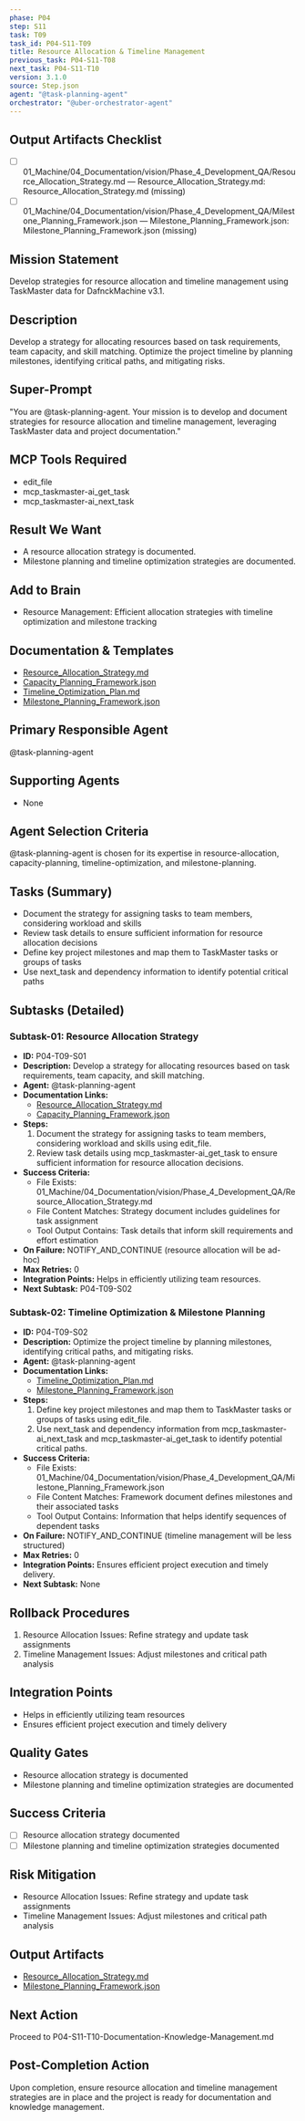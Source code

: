 ```yaml
---
phase: P04
step: S11
task: T09
task_id: P04-S11-T09
title: Resource Allocation & Timeline Management
previous_task: P04-S11-T08
next_task: P04-S11-T10
version: 3.1.0
source: Step.json
agent: "@task-planning-agent"
orchestrator: "@uber-orchestrator-agent"
---
```

## Output Artifacts Checklist
- [ ] 01_Machine/04_Documentation/vision/Phase_4_Development_QA/Resource_Allocation_Strategy.md — Resource_Allocation_Strategy.md: Resource_Allocation_Strategy.md (missing)
- [ ] 01_Machine/04_Documentation/vision/Phase_4_Development_QA/Milestone_Planning_Framework.json — Milestone_Planning_Framework.json: Milestone_Planning_Framework.json (missing)

## Mission Statement
Develop strategies for resource allocation and timeline management using TaskMaster data for DafnckMachine v3.1.

## Description
Develop a strategy for allocating resources based on task requirements, team capacity, and skill matching. Optimize the project timeline by planning milestones, identifying critical paths, and mitigating risks.

## Super-Prompt
"You are @task-planning-agent. Your mission is to develop and document strategies for resource allocation and timeline management, leveraging TaskMaster data and project documentation."

## MCP Tools Required
- edit_file
- mcp_taskmaster-ai_get_task
- mcp_taskmaster-ai_next_task

## Result We Want
- A resource allocation strategy is documented.
- Milestone planning and timeline optimization strategies are documented.

## Add to Brain
- Resource Management: Efficient allocation strategies with timeline optimization and milestone tracking

## Documentation & Templates
- [Resource_Allocation_Strategy.md](mdc:01_Machine/04_Documentation/vision/Phase_4_Development_QA/Resource_Allocation_Strategy.md)
- [Capacity_Planning_Framework.json](mdc:01_Machine/04_Documentation/vision/Phase_4_Development_QA/Capacity_Planning_Framework.json)
- [Timeline_Optimization_Plan.md](mdc:01_Machine/04_Documentation/vision/Phase_4_Development_QA/Timeline_Optimization_Plan.md)
- [Milestone_Planning_Framework.json](mdc:01_Machine/04_Documentation/vision/Phase_4_Development_QA/Milestone_Planning_Framework.json)

## Primary Responsible Agent
@task-planning-agent

## Supporting Agents
- None

## Agent Selection Criteria
@task-planning-agent is chosen for its expertise in resource-allocation, capacity-planning, timeline-optimization, and milestone-planning.

## Tasks (Summary)
- Document the strategy for assigning tasks to team members, considering workload and skills
- Review task details to ensure sufficient information for resource allocation decisions
- Define key project milestones and map them to TaskMaster tasks or groups of tasks
- Use next_task and dependency information to identify potential critical paths

## Subtasks (Detailed)
### Subtask-01: Resource Allocation Strategy
- **ID:** P04-T09-S01
- **Description:** Develop a strategy for allocating resources based on task requirements, team capacity, and skill matching.
- **Agent:** @task-planning-agent
- **Documentation Links:**
  - [Resource_Allocation_Strategy.md](mdc:01_Machine/04_Documentation/vision/Phase_4_Development_QA/Resource_Allocation_Strategy.md)
  - [Capacity_Planning_Framework.json](mdc:01_Machine/04_Documentation/vision/Phase_4_Development_QA/Capacity_Planning_Framework.json)
- **Steps:**
    1. Document the strategy for assigning tasks to team members, considering workload and skills using edit_file.
    2. Review task details using mcp_taskmaster-ai_get_task to ensure sufficient information for resource allocation decisions.
- **Success Criteria:**
    - File Exists: 01_Machine/04_Documentation/vision/Phase_4_Development_QA/Resource_Allocation_Strategy.md
    - File Content Matches: Strategy document includes guidelines for task assignment
    - Tool Output Contains: Task details that inform skill requirements and effort estimation
- **On Failure:** NOTIFY_AND_CONTINUE (resource allocation will be ad-hoc)
- **Max Retries:** 0
- **Integration Points:** Helps in efficiently utilizing team resources.
- **Next Subtask:** P04-T09-S02

### Subtask-02: Timeline Optimization & Milestone Planning
- **ID:** P04-T09-S02
- **Description:** Optimize the project timeline by planning milestones, identifying critical paths, and mitigating risks.
- **Agent:** @task-planning-agent
- **Documentation Links:**
  - [Timeline_Optimization_Plan.md](mdc:01_Machine/04_Documentation/vision/Phase_4_Development_QA/Timeline_Optimization_Plan.md)
  - [Milestone_Planning_Framework.json](mdc:01_Machine/04_Documentation/vision/Phase_4_Development_QA/Milestone_Planning_Framework.json)
- **Steps:**
    1. Define key project milestones and map them to TaskMaster tasks or groups of tasks using edit_file.
    2. Use next_task and dependency information from mcp_taskmaster-ai_next_task and mcp_taskmaster-ai_get_task to identify potential critical paths.
- **Success Criteria:**
    - File Exists: 01_Machine/04_Documentation/vision/Phase_4_Development_QA/Milestone_Planning_Framework.json
    - File Content Matches: Framework document defines milestones and their associated tasks
    - Tool Output Contains: Information that helps identify sequences of dependent tasks
- **On Failure:** NOTIFY_AND_CONTINUE (timeline management will be less structured)
- **Max Retries:** 0
- **Integration Points:** Ensures efficient project execution and timely delivery.
- **Next Subtask:** None

## Rollback Procedures
1. Resource Allocation Issues: Refine strategy and update task assignments
2. Timeline Management Issues: Adjust milestones and critical path analysis

## Integration Points
- Helps in efficiently utilizing team resources
- Ensures efficient project execution and timely delivery

## Quality Gates
- Resource allocation strategy is documented
- Milestone planning and timeline optimization strategies are documented

## Success Criteria
- [ ] Resource allocation strategy documented
- [ ] Milestone planning and timeline optimization strategies documented

## Risk Mitigation
- Resource Allocation Issues: Refine strategy and update task assignments
- Timeline Management Issues: Adjust milestones and critical path analysis

## Output Artifacts
- [Resource_Allocation_Strategy.md](mdc:01_Machine/04_Documentation/vision/Phase_4_Development_QA/Resource_Allocation_Strategy.md)
- [Milestone_Planning_Framework.json](mdc:01_Machine/04_Documentation/vision/Phase_4_Development_QA/Milestone_Planning_Framework.json)

## Next Action
Proceed to P04-S11-T10-Documentation-Knowledge-Management.md

## Post-Completion Action
Upon completion, ensure resource allocation and timeline management strategies are in place and the project is ready for documentation and knowledge management. 